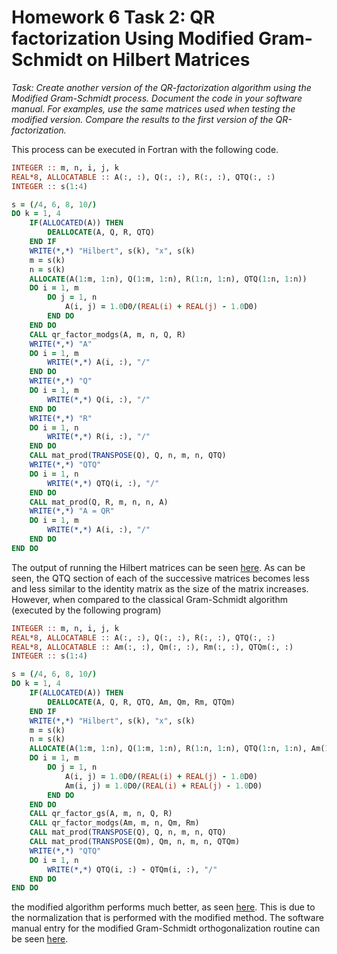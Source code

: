 # Homework 6 Task 2: QR factorization Using Modified Gram-Schmidt on Hilbert Matrices

*Task: Create another version of the QR-factorization algorithm using the Modified Gram-Schmidt process. Document the code in your software manual. For examples, use the same matrices used when testing the modified version. Compare the results to the first version of the QR-factorization.*

This process can be executed in Fortran with the following code.

```fortran
INTEGER :: m, n, i, j, k
REAL*8, ALLOCATABLE :: A(:, :), Q(:, :), R(:, :), QTQ(:, :)
INTEGER :: s(1:4)

s = (/4, 6, 8, 10/)
DO k = 1, 4
	IF(ALLOCATED(A)) THEN
		DEALLOCATE(A, Q, R, QTQ)
	END IF
	WRITE(*,*) "Hilbert", s(k), "x", s(k)
	m = s(k)
	n = s(k)
	ALLOCATE(A(1:m, 1:n), Q(1:m, 1:n), R(1:n, 1:n), QTQ(1:n, 1:n))
	DO i = 1, m
		DO j = 1, n
			A(i, j) = 1.0D0/(REAL(i) + REAL(j) - 1.0D0)
		END DO
	END DO
	CALL qr_factor_modgs(A, m, n, Q, R)
	WRITE(*,*) "A"
	DO i = 1, m
		WRITE(*,*) A(i, :), "/"
	END DO
	WRITE(*,*) "Q"
	DO i = 1, m
		WRITE(*,*) Q(i, :), "/"
	END DO
	WRITE(*,*) "R"
	DO i = 1, n
		WRITE(*,*) R(i, :), "/"
	END DO
	CALL mat_prod(TRANSPOSE(Q), Q, n, m, n, QTQ)
	WRITE(*,*) "QTQ"
	DO i = 1, n
		WRITE(*,*) QTQ(i, :), "/"
	END DO
	CALL mat_prod(Q, R, m, n, n, A)
	WRITE(*,*) "A = QR"
	DO i = 1, m
		WRITE(*,*) A(i, :), "/"
	END DO
END DO
```



The output of running the Hilbert matrices can be seen [here](./HilbertModifiedGSQR.txt). As can be seen, the QTQ section of each of the successive matrices becomes less and less similar to the identity matrix as the size of the matrix increases. However, when compared to the classical Gram-Schmidt algorithm (executed by the following program)

```fortran
INTEGER :: m, n, i, j, k
REAL*8, ALLOCATABLE :: A(:, :), Q(:, :), R(:, :), QTQ(:, :)
REAL*8, ALLOCATABLE :: Am(:, :), Qm(:, :), Rm(:, :), QTQm(:, :)
INTEGER :: s(1:4)

s = (/4, 6, 8, 10/)
DO k = 1, 4
	IF(ALLOCATED(A)) THEN
		DEALLOCATE(A, Q, R, QTQ, Am, Qm, Rm, QTQm)
	END IF
	WRITE(*,*) "Hilbert", s(k), "x", s(k)
	m = s(k)
	n = s(k)
	ALLOCATE(A(1:m, 1:n), Q(1:m, 1:n), R(1:n, 1:n), QTQ(1:n, 1:n), Am(1:m, 1:n), Qm(1:m, 1:n), Rm(1:n, 1:n), QTQm(1:n, 1:n))
	DO i = 1, m
		DO j = 1, n
			A(i, j) = 1.0D0/(REAL(i) + REAL(j) - 1.0D0)
			Am(i, j) = 1.0D0/(REAL(i) + REAL(j) - 1.0D0)
		END DO
	END DO
	CALL qr_factor_gs(A, m, n, Q, R)
	CALL qr_factor_modgs(Am, m, n, Qm, Rm)
	CALL mat_prod(TRANSPOSE(Q), Q, n, m, n, QTQ)
	CALL mat_prod(TRANSPOSE(Qm), Qm, n, m, n, QTQm)
	WRITE(*,*) "QTQ"
	DO i = 1, n
		WRITE(*,*) QTQ(i, :) - QTQm(i, :), "/"
	END DO
END DO
```

the modified algorithm performs much better, as seen [here](./HilbertClassModDiff.txt). This is due to the normalization that is performed with the modified method. The software manual entry for the modified Gram-Schmidt orthogonalization routine can be seen [here](./Software_Manual/qr_factor_modgs.md).